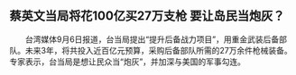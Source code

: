 ## 蔡英文当局将花100亿买27万支枪 要让岛民当炮灰？
　　台湾媒体9月6日报道，台当局提出“提升后备战力项目”，用重金武装后备部队。未来3年，将共投入近百亿元预算，采购后备部队所需的27万余件枪械装备。专家表示，台当局是想让民众当“炮灰”，并加深与美国的军事勾连。

